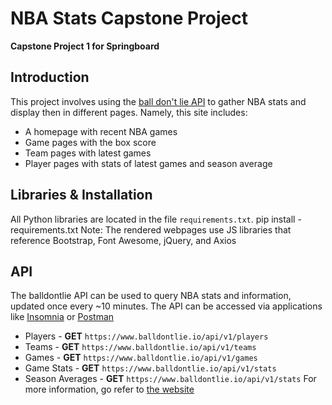 # NBA Stats Capstone Project
**Capstone Project 1 for Springboard**

## Introduction
This project involves using the [ball don't lie API](https://ball-dont-lie.herokuapp.com/) to gather NBA stats and display then in different pages. Namely, this site includes:
- A homepage with recent NBA games
- Game pages with the box score
- Team pages with latest games
- Player pages with stats of latest games and season average

## Libraries & Installation
All Python libraries are located in the file `requirements.txt`. 
  pip install - requirements.txt
Note: The rendered webpages use JS libraries that reference Bootstrap, Font Awesome, jQuery, and Axios

## API
The balldontlie API can be used to query NBA stats and information, updated once every ~10 minutes. The API can be accessed via applications like [Insomnia](https://insomnia.rest/) or [Postman](https://www.postman.com/)
- Players - **GET** `https://www.balldontlie.io/api/v1/players`
- Teams - **GET** `https://www.balldontlie.io/api/v1/teams`
- Games - **GET** `https://www.balldontlie.io/api/v1/games`
- Game Stats - **GET** `https://www.balldontlie.io/api/v1/stats`
- Season Averages - **GET** `https://www.balldontlie.io/api/v1/stats`
For more information, go refer to [the website](https://www.balldontlie.io/#introduction)
